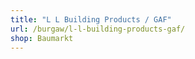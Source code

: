 ```yaml
---
title: "L L Building Products / GAF"
url: /burgaw/l-l-building-products-gaf/
shop: Baumarkt
---
```

